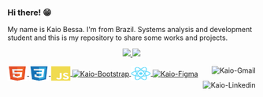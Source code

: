 ### Hi there! 😁

My name is Kaio Bessa. I'm from Brazil. Systems analysis and development student and this is my repository to share some works and projects.

<div align="center">
  <a href="https://github.com/Kaiobessa">
  <img height="180em" src="https://github-readme-stats.vercel.app/api?username=Kaiobessa&show_icons=true&theme=tokyonight&include_all_commits=true&count_private=true"/>
  <img height="180em" src="https://github-readme-stats.vercel.app/api/top-langs/?username=Kaiobessa&layout=compact&langs_count=7&theme=tokyonight"/>
</div>
  
  <div style="display: inline_block"><br>
  <img align="center" alt="Kaio-HTML" height="30" width="40" src="https://raw.githubusercontent.com/devicons/devicon/master/icons/html5/html5-original.svg">
  <img align="center" alt="Kaio-CSS" height="30" width="40" src="https://raw.githubusercontent.com/devicons/devicon/master/icons/css3/css3-original.svg">
  <img align="center" alt="Kaio-Js" height="30" width="40" src="https://raw.githubusercontent.com/devicons/devicon/master/icons/javascript/javascript-plain.svg">
  <img align="center" alt="Kaio-Bootstrap" height="30" width="40" src="https://cdn.jsdelivr.net/gh/devicons/devicon/icons/bootstrap/bootstrap-original.svg">
  <img align="center" alt="Kaio-React" height="30" width="40" src="https://raw.githubusercontent.com/devicons/devicon/master/icons/react/react-original.svg">
  <img align="center" alt="Kaio-Figma" height="30" width="40" src="https://cdn.jsdelivr.net/gh/devicons/devicon/icons/figma/figma-original.svg">
  <a href = "mailto:kaiobess@gmail.com" target="_blank"><img align="right" alt=" Kaio-Gmail" src="https://img.shields.io/badge/-Gmail-%23333?style=for-the-badge&logo=gmail&logoColor=white">
  <a href="https://www.linkedin.com/in/kaiobess" target="_blank"><img align="right" alt=" Kaio-Linkedin" src="https://img.shields.io/badge/-LinkedIn-%230077B5?style=for-the-badge&logo=linkedin&logoColor=white">
</div>

  ##
  
